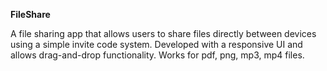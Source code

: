 ****FileShare****

A file sharing app that allows users to share files directly between devices using a simple invite code system. Developed with a responsive UI and allows drag-and-drop functionality. Works for pdf, png, mp3, mp4 files.
